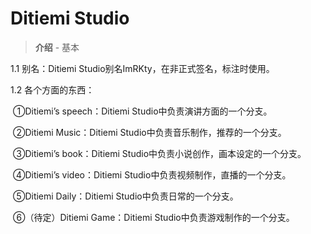 # Ditiemi Studio

> **介绍** - 基本

1.1 别名：Ditiemi Studio别名ImRKty，在非正式签名，标注时使用。

1.2 各个方面的东西：

​      ①Ditiemi’s speech：Ditiemi Studio中负责演讲方面的一个分支。

​      ②Ditiemi Music：Ditiemi Studio中负责音乐制作，推荐的一个分支。

​      ③Ditiemi’s book：Ditiemi Studio中负责小说创作，画本设定的一个分支。

​      ④Ditiemi’s video：Ditiemi Studio中负责视频制作，直播的一个分支。

​      ⑤Ditiemi Daily：Ditiemi Studio中负责日常的一个分支。

​      ⑥（待定）Ditiemi Game：Ditiemi Studio中负责游戏制作的一个分支。
